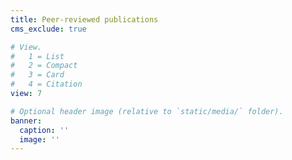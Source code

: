 ```yaml
---
title: Peer-reviewed publications
cms_exclude: true

# View.
#   1 = List
#   2 = Compact
#   3 = Card
#   4 = Citation
view: 7

# Optional header image (relative to `static/media/` folder).
banner:
  caption: ''
  image: ''
---
```

